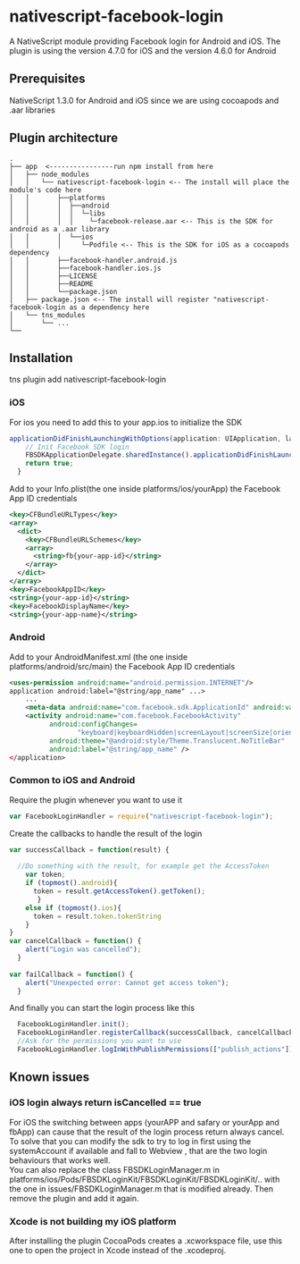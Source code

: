 # nativescript-facebook-login
A NativeScript module providing Facebook login for Android and iOS.
The plugin is using the version 4.7.0 for iOS and the version 4.6.0 for Android 
## Prerequisites
NativeScript 1.3.0 for Android and iOS since we are using cocoapods and .aar libraries
## Plugin architecture
```
.
├── app  <----------------run npm install from here
│   ├── node_modules
│   │   └── nativescript-facebook-login <-- The install will place the module's code here
│   │       ├──platforms
│   │       │  ├──android
│   │       │  │  └─libs
│   │       │  │    └─facebook-release.aar <-- This is the SDK for android as a .aar library
│   │       │  └──ios
│   │       │     └─Podfile <-- This is the SDK for iOS as a cocoapods dependency 
│   │       ├──facebook-handler.android.js
│   │       ├──facebook-handler.ios.js 
│   │       ├──LICENSE
│   │       ├──README
│   │       └──package.json
│   ├── package.json <-- The install will register "nativescript-facebook-login as a dependency here
│   └── tns_modules
│       └── ...
└── 
```

## Installation
tns plugin add nativescript-facebook-login

### iOS
For ios you need to add this to your app.ios to initialize the SDK
```ts
applicationDidFinishLaunchingWithOptions(application: UIApplication, launchOptions: NSDictionary): boolean {
    // Init Facebook SDK login
    FBSDKApplicationDelegate.sharedInstance().applicationDidFinishLaunchingWithOptions(application, launchOptions);
    return true;
  }
```

Add to your Info.plist(the one inside platforms/ios/yourApp) the Facebook App ID credentials 
```xml
<key>CFBundleURLTypes</key>
<array>
  <dict>
    <key>CFBundleURLSchemes</key>
    <array>
      <string>fb{your-app-id}</string>
    </array>
  </dict>
</array>
<key>FacebookAppID</key>
<string>{your-app-id}</string>
<key>FacebookDisplayName</key>
<string>{your-app-name}</string>
```
### Android
Add to your AndroidManifest.xml (the one inside platforms/android/src/main) the Facebook App ID credentials
```xml
<uses-permission android:name="android.permission.INTERNET"/>
application android:label="@string/app_name" ...>
    ...
    <meta-data android:name="com.facebook.sdk.ApplicationId" android:value="@string/facebook_app_id"/>
    <activity android:name="com.facebook.FacebookActivity"
          android:configChanges=
                 "keyboard|keyboardHidden|screenLayout|screenSize|orientation"
          android:theme="@android:style/Theme.Translucent.NoTitleBar"
          android:label="@string/app_name" />
</application>
```
### Common to iOS and Android

Require the plugin whenever you want to use it
```ts
var FacebookLoginHandler = require("nativescript-facebook-login");
```
Create the callbacks to handle the result of the login
```ts
var successCallback = function(result) {
    
  //Do something with the result, for example get the AccessToken
    var token;
    if (topmost().android){
      token = result.getAccessToken().getToken();
       }
    else if (topmost().ios){
      token = result.token.tokenString
    }
}
var cancelCallback = function() {
    alert("Login was cancelled");
  }
  
var failCallback = function() {
    alert("Unexpected error: Cannot get access token");
  }  
```
And finally you can start the login process like this
```ts
  FacebookLoginHandler.init();
  FacebookLoginHandler.registerCallback(successCallback, cancelCallback, failCallback);
  //Ask for the permissions you want to use
  FacebookLoginHandler.logInWithPublishPermissions(["publish_actions"]);
```

## Known issues

### iOS login always return isCancelled == true  

For iOS the switching between apps (yourAPP and safary or yourApp and fbApp) can cause that the result of the login process return always cancel.
To solve that you can modify the sdk to try to log in first using the systemAccount if available and fall to Webview , that are the two login behaviours that works well.   
You can also replace the class FBSDKLoginManager.m in platforms/ios/Pods/FBSDKLoginKit/FBSDKLoginKit/FBSDKLoginKit/.. with the one in issues/FBSDKLoginManager.m that is modified already. Then remove the plugin and add it again.

### Xcode is not building my iOS platform

After installing the plugin CocoaPods creates a .xcworkspace file, use this one to open the project in Xcode instead of the .xcodeproj.
